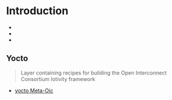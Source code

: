 Introduction
==

- [](https://pagealh.com/2015/08/15/intel-edison-investigating-iotivity/)
- [](http://events.linuxfoundation.org/sites/events/files/slides/LFPresentationSlides.pdf)
- [](https://github.com/intelmakers/GETTING-STARTED/wiki/Options-for-installing-IoTivity-stack-on-Edison)

## Yocto

> Layer containing recipes for building the Open Interconnect Consortium Iotivity framework

- [yocto Meta-Oic](http://git.yoctoproject.org/cgit/cgit.cgi/meta-oic/about/)
